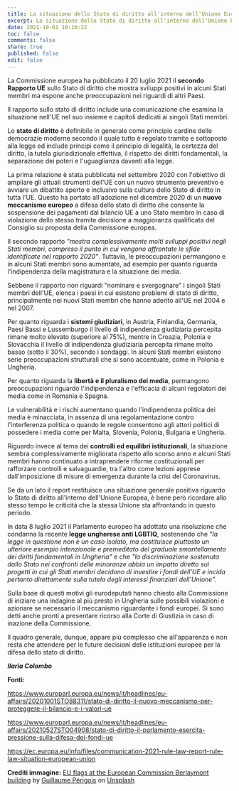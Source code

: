 ```yaml
---
title: La situazione dello Stato di diritto all'interno dell'Unione Europea
excerpt: La situazione dello Stato di diritto all'interno dell'Unione Europea
date: 2021-10-01 10:16:22
toc: false
comments: false
share: true
published: false
edit: false
---
```

La Commissione europea ha pubblicato il 20 luglio 2021 il **secondo Rapporto UE** sullo Stato di diritto che mostra sviluppi positivi in ​​alcuni Stati membri ma espone anche preoccupazioni nei riguardi di altri Paesi.

Il rapporto sullo stato di diritto include una comunicazione che esamina la situazione nell\'UE nel suo insieme e capitoli dedicati ai singoli Stati membri.

Lo **stato di diritto** è definibile in generale come principio cardine delle democrazie moderne secondo il quale tutto è regolato tramite e sottoposto alla legge ed include principi come il principio di legalità, la certezza del diritto, la tutela giurisdizionale effettiva, il rispetto dei diritti fondamentali, la separazione dei poteri e l\'uguaglianza davanti alla legge.

La prima relazione è stata pubblicata nel settembre 2020 con l'obiettivo di ampliare gli attuali strumenti dell\'UE con un nuovo strumento preventivo e avviare un dibattito aperto e inclusivo sulla cultura dello Stato di diritto in tutta l\'UE. Questo ha portato all'adozione nel dicembre 2020 di un **nuovo meccanismo europeo** a difesa dello stato di diritto che consente la sospensione dei pagamenti dal bilancio UE a uno Stato membro in caso di violazione dello stesso tramite decisione a maggioranza qualificata del Consiglio su proposta della Commissione europea.

Il secondo rapporto *\"mostra complessivamente molti sviluppi positivi negli Stati membri, compreso il punto in cui vengono affrontate le sfide identificate nel rapporto 2020\"*. Tuttavia, le preoccupazioni permangono e in alcuni Stati membri sono aumentate, ad esempio per quanto riguarda l\'indipendenza della magistratura e la situazione dei media.

Sebbene il rapporto non riguardi \"nominare e svergognare\" i singoli Stati membri dell\'UE, elenca i paesi in cui esistono problemi di stato di diritto, principalmente nei nuovi Stati membri che hanno aderito all\'UE nel 2004 e nel 2007.

Per quanto riguarda i **sistemi giudiziari**, in Austria, Finlandia, Germania, Paesi Bassi e Lussemburgo il livello di indipendenza giudiziaria percepita rimane molto elevato (superiore al 75%), mentre in Croazia, Polonia e Slovacchia il livello di indipendenza giudiziaria percepita rimane molto basso (sotto il 30%), secondo i sondaggi. In alcuni Stati membri esistono serie preoccupazioni strutturali che si sono accentuate, come in Polonia e Ungheria.

Per quanto riguarda la **libertà e il pluralismo dei media**, permangono preoccupazioni riguardo l\'indipendenza e l\'efficacia di alcuni regolatori dei media come in Romania e Spagna.

Le vulnerabilità e i rischi aumentano quando l\'indipendenza politica dei media è minacciata, in assenza di una regolamentazione contro l\'interferenza politica o quando le regole consentono agli attori politici di possedere i media come per Malta, Slovenia, Polonia, Bulgaria e Ungheria.

Riguardo invece al tema dei **controlli ed equilibri istituzionali**, la situazione sembra complessivamente migliorata rispetto allo scorso anno e alcuni Stati membri hanno continuato a intraprendere riforme costituzionali per rafforzare controlli e salvaguardie, tra l\'altro come lezioni apprese dall\'imposizione di misure di emergenza durante la crisi del Coronavirus.

Se da un lato il report restituisce una situazione generale positiva riguardo lo Stato di diritto all'interno dell'Unione Europea, è bene però ricordare allo stesso tempo le criticità che la stessa Unione sta affrontando in questo periodo.

In data 8 luglio 2021 il Parlamento europeo ha adottato una risoluzione che condanna la recente **legge ungherese anti LGBTIQ**, sostenendo che "*la legge in questione non è un caso isolato, ma costituisce piuttosto un ulteriore esempio intenzionale e premeditato del graduale smantellamento dei diritti fondamentali in Ungheria"* e che *"la discriminazione sostenuta dallo Stato nei confronti delle minoranze abbia un impatto diretto sui progetti in cui gli Stati membri decidono di investire i fondi dell\'UE e incida pertanto direttamente sulla tutela degli interessi finanziari dell\'Unione".*

Sulla base di questi motivi gli eurodeputati hanno chiesto alla Commissione di iniziare una indagine al più presto in Ungheria sulle possibili violazioni e azionare se necessario il meccanismo riguardante i fondi europei. Si sono detti anche pronti a presentare ricorso alla Corte di Giustizia in caso di inazione della Commissione.

Il quadro generale, dunque, appare più complesso che all'apparenza e non resta che attendere per le future decisioni delle istituzioni europee per la difesa dello stato di diritto.

***Ilaria Colombo***

**Fonti:**

<https://www.europarl.europa.eu/news/it/headlines/eu-affairs/20201001STO88311/stato-di-diritto-il-nuovo-meccanismo-per-proteggere-il-bilancio-e-i-valori-ue>

<https://www.europarl.europa.eu/news/it/headlines/eu-affairs/20210527STO04908/stato-di-diritto-il-parlamento-esercita-pressione-sulla-difesa-dei-fondi-ue>

<https://ec.europa.eu/info/files/communication-2021-rule-law-report-rule-law-situation-european-union>

**Crediti immagine:**
[EU flags at the European Commission Berlaymont building](https://unsplash.com/photos/0NRkVddA2fw) by [Guillaume Périgois](https://unsplash.com/@guillaumeperigois?utm_source=unsplash&utm_medium=referral&utm_content=creditCopyText) on [Unsplash](https://unsplash.com/?utm_source=unsplash&utm_medium=referral&utm_content=creditCopyText)